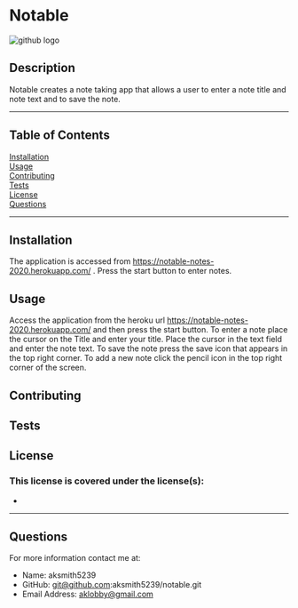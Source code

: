 
# Notable

![github logo](https://img.shields.io/badge/license--orange.svg)


## Description
Notable creates a note taking app that allows a user to enter a note title and note text and to save the note.
***
## Table of Contents
[Installation](#installation)<br>
[Usage](#usage)<br>
[Contributing](#contributing)<br>
[Tests](#tests)<br>
[License](#license)<br>
[Questions](#questions)<br>
***
## Installation
The application is accessed from https://notable-notes-2020.herokuapp.com/ . Press the start button to enter notes.

## Usage
Access the application from the heroku url https://notable-notes-2020.herokuapp.com/ and then press the start button. To enter a note place the cursor on the Title and enter your title. Place the cursor in the text field and enter the note text. To save the note press the save icon that appears in the top right corner. To add a new note click the pencil icon in the top right corner of the screen. 

## Contributing


## Tests


## License
### This license is covered under the  license(s):
* 
***
## Questions
For more information contact me at:<br>
* Name: aksmith5239
* GitHub: git@github.com:aksmith5239/notable.git
* Email Address: aklobby@gmail.com
    